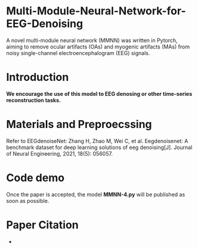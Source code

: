 # Multi-Module-Neural-Network-for-EEG-Denoising
A novel multi-module neural network (MMNN) was written in Pytorch, aiming to remove ocular artifacts (OAs) and myogenic artifacts (MAs) from noisy single-channel electroencephalogram (EEG) signals.
# Introduction
**We encourage the use of this model to EEG denosing or other time-series reconstruction tasks.**
# Materials and Preproecssing
Refer to EEGdenoiseNet:
Zhang H, Zhao M, Wei C, et al. Eegdenoisenet: A benchmark dataset for deep learning solutions of eeg denoising[J]. Journal of Neural Engineering, 2021, 18(5): 056057.
# Code demo 
Once the paper is accepted, the model **MMNN-4.py** will be published as soon as possible.
# Paper Citation
* 
 
